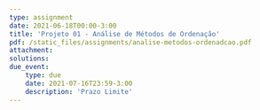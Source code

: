 ```yaml
---
type: assignment
date: 2021-06-18T00:00-3:00
title: 'Projeto 01 - Análise de Métodos de Ordenação'
pdf: /static_files/assignments/analise-metodos-ordenadcao.pdf
attachment: 
solutions: 
due_event: 
    type: due
    date: 2021-07-16T23:59-3:00
    description: 'Prazo Limite'
---
```

